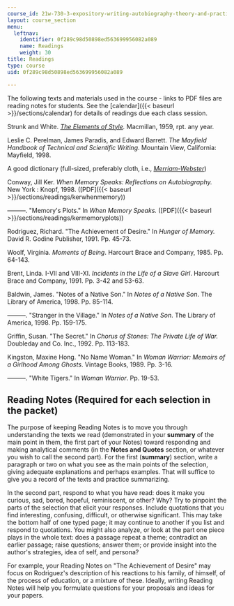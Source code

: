 ```yaml
---
course_id: 21w-730-3-expository-writing-autobiography-theory-and-practice-spring-2001
layout: course_section
menu:
  leftnav:
    identifier: 0f289c98d50898ed563699956082a089
    name: Readings
    weight: 30
title: Readings
type: course
uid: 0f289c98d50898ed563699956082a089

---
```


The following texts and materials used in the course - links to PDF files are reading notes for students. See the [calendar]({{< baseurl >}}/sections/calendar) for details of readings due each class session.

Strunk and White. [_The Elements of Style_](http://www.bartleby.com/141/)_._ Macmillan, 1959, rpt. any year.

Leslie C. Perelman, James Paradis, and Edward Barrett. _The Mayfield Handbook of Technical and Scientific Writing_. Mountain View, California: Mayfield, 1998.

A good dictionary (full-sized, preferably cloth, i.e., _[Merriam-Webster](http://www.m-w.com/)_)

Conway, Jill Ker. _When Memory Speaks: Reflections_ _on Autobiography._ New York : Knopf, 1998. ([PDF]({{< baseurl >}}/sections/readings/kerwhenmemory))

———. "Memory's Plots." In _When Memory Speaks._ ([PDF]({{< baseurl >}}/sections/readings/kermemoryplots))

Rodriguez, Richard. "The Achievement of Desire." In _Hunger of Memory._ David R. Godine Publisher, 1991. Pp. 45-73.

Woolf, Virginia. _Moments of Being_. Harcourt Brace and Company, 1985. Pp. 64-143.

Brent, Linda. I-VII and VIII-XI. _Incidents in the Life of a Slave Girl_. Harcourt Brace and Company, 1991. Pp. 3-42 and 53-63.

Baldwin, James. "Notes of a Native Son." In _Notes of a Native Son_. The Library of America, 1998. Pp. 85-114.

———. "Stranger in the Village." In _Notes of a Native Son_. The Library of America, 1998. Pp. 159-175.

Griffin, Susan. "The Secret." In _Chorus of Stones: The Private Life of War._ Doubleday and Co. Inc., 1992. Pp. 113-183.

Kingston, Maxine Hong. "No Name Woman." In _Woman Warrior: Memoirs of a Girlhood Among Ghosts_. Vintage Books, 1989. Pp. 3-16.  
  
———. "White Tigers." In _Woman Warrior_. Pp. 19-53.

Reading Notes (Required for each selection in the packet)
---------------------------------------------------------

The purpose of keeping Reading Notes is to move you through understanding the texts we read (demonstrated in your **summary** of the main point in them, the first part of your Notes) toward responding and making analytical comments (in the **Notes and Quotes** section, or whatever you wish to call the second part). For the first (**summary**) section, write a paragraph or two on what you see as the main points of the selection, giving adequate explanations and perhaps examples. That will suffice to give you a record of the texts and practice summarizing.

In the second part, respond to what you have read: does it make you curious, sad, bored, hopeful, reminiscent, or other? Why? Try to pinpoint the parts of the selection that elicit your responses. Include quotations that you find interesting, confusing, difficult, or otherwise significant. This may take the bottom half of one typed page; it may continue to another if you list and respond to quotations. You might also analyze, or look at the part one piece plays in the whole text: does a passage repeat a theme; contradict an earlier passage; raise questions; answer them; or provide insight into the author's strategies, idea of self, and persona?

For example, your Reading Notes on "The Achievement of Desire" may focus on Rodriguez's description of his reactions to his family, of himself, of the process of education, or a mixture of these. Ideally, writing Reading Notes will help you formulate questions for your proposals and ideas for your papers.
